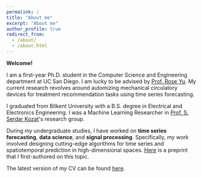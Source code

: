 ```yaml
---
permalink: /
title: "About me"
excerpt: "About me"
author_profile: true
redirect_from: 
  - /about/
  - /about.html
---
```


**Welcome!**

I am a first-year Ph.D. student in the Computer Science and Engineering department at UC San Diego. I am lucky to be advised by [Prof. Rose Yu](https://roseyu.com/). My current research revolves around automizing mechanical circulatory devices for treatment recommendation tasks using time series forecasting.

I graduated from Bilkent University with a B.S. degree in Electrical and Electronics Engineering. I was a Machine Learning Researcher in [Prof. S. Serdar Kozat](http://kilyos.ee.bilkent.edu.tr/~kozat/)'s research group. 

During my undergraduate studies, I have worked on **time series forecasting**, **data science**, and **signal processing**. Specifically, my work involved designing cutting-edge algorithms for time series and spatiotemporal prediction in high-dimensional spaces. [Here](
https://doi.org/10.48550/arXiv.2310.17544
) is a preprint that I first-authored on this topic. 

The latest version of my CV can be found [here](/files/aysintumay_cv.pdf). 

